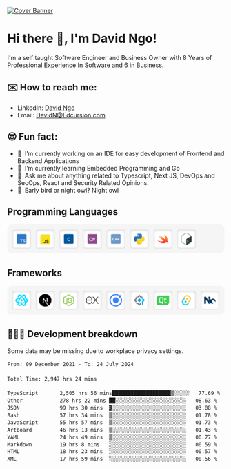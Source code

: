 [![Cover Banner](https://res.cloudinary.com/edcursion/image/upload/v1715731242/David%20Github/uvpes6dpzvlnc9w0f94z.png)](https://www.linkedin.com/in/-david-ngo)

# Hi there 👋, I'm David Ngo!

I'm a self taught Software Engineer and Business Owner with 8 Years of Professional Experience In
Software and 6 in Business.

## ✉️ How to reach me:

- LinkedIn: [David Ngo](https://www.linkedin.com/in/-david-ngo/)
- Email: [DavidN@Edcursion.com](mailto:DavidN@Edcursion.com)

## 😎 Fun fact:

- 🔭 &nbsp;I’m currently working on an IDE for easy development of Frontend and Backend Applications
- 🌱 &nbsp;I’m currently learning Embedded Programming and Go
- 💬 &nbsp;Ask me about anything related to Typescript, Next JS, DevOps and SecOps, React and
  Security Related Opinions.
- 🦉 &nbsp;Early bird or night owl? Night owl

## Programming Languages

![Experence](/assets/Programming.png)

## Frameworks

![Experence](/assets/Frameworks.png)

## 🧑🏻‍💻 **Development breakdown**

Some data may be missing due to workplace privacy settings.

<!--START_SECTION:waka-->

```txt
From: 09 December 2021 - To: 24 July 2024

Total Time: 2,947 hrs 24 mins

TypeScript       2,505 hrs 56 mins███████████████████▒░░░░░   77.69 %
Other            278 hrs 22 mins ██░░░░░░░░░░░░░░░░░░░░░░░   08.63 %
JSON             99 hrs 30 mins  ▓░░░░░░░░░░░░░░░░░░░░░░░░   03.08 %
Bash             57 hrs 34 mins  ▒░░░░░░░░░░░░░░░░░░░░░░░░   01.78 %
JavaScript       55 hrs 57 mins  ▒░░░░░░░░░░░░░░░░░░░░░░░░   01.73 %
Artboard         46 hrs 13 mins  ▒░░░░░░░░░░░░░░░░░░░░░░░░   01.43 %
YAML             24 hrs 49 mins  ▒░░░░░░░░░░░░░░░░░░░░░░░░   00.77 %
Markdown         19 hrs 8 mins   ░░░░░░░░░░░░░░░░░░░░░░░░░   00.59 %
HTML             18 hrs 23 mins  ░░░░░░░░░░░░░░░░░░░░░░░░░   00.57 %
XML              17 hrs 59 mins  ░░░░░░░░░░░░░░░░░░░░░░░░░   00.56 %
```

<!--END_SECTION:waka-->
